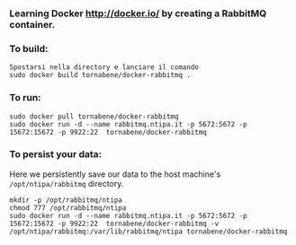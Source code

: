 ### Learning Docker http://docker.io/ by creating a RabbitMQ container.

### To build:

	Spostarsi nella directory e lanciare il comando
    sudo docker build tornabene/docker-rabbitmq .
  
### To run:

    sudo docker pull tornabene/docker-rabbitmq
    sudo docker run -d --name rabbitmq.ntipa.it -p 5672:5672 -p 15672:15672 -p 9922:22  tornabene/docker-rabbitmq
    
### To persist your data:

Here we persistently save our data to the host machine's ``/opt/ntipa/rabbitmq`` directory.

    mkdir -p /opt/rabbitmq/ntipa
    chmod 777 /opt/rabbitmq/ntipa
    sudo docker run -d --name rabbitmq.ntipa.it -p 5672:5672 -p 15672:15672 -p 9922:22  tornabene/docker-rabbitmq -v /opt/ntipa/rabbitmq:/var/lib/rabbitmq/ntipa tornabene/docker-rabbitmq